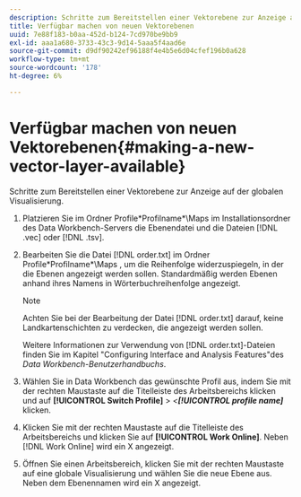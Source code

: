 ```yaml
---
description: Schritte zum Bereitstellen einer Vektorebene zur Anzeige auf der globalen Visualisierung.
title: Verfügbar machen von neuen Vektorebenen
uuid: 7e88f183-b0aa-452d-b124-7cd970be9bb9
exl-id: aaa1a680-3733-43c3-9d14-5aaa5f4aad6e
source-git-commit: d9df90242ef96188f4e4b5e6d04cfef196b0a628
workflow-type: tm+mt
source-wordcount: '178'
ht-degree: 6%

---
```


# Verfügbar machen von neuen Vektorebenen{#making-a-new-vector-layer-available}

Schritte zum Bereitstellen einer Vektorebene zur Anzeige auf der globalen Visualisierung.

1. Platzieren Sie im Ordner Profile\*Profilname*\Maps im Installationsordner des Data Workbench-Servers die Ebenendatei und die Dateien [!DNL .vec] oder [!DNL .tsv].
1. Bearbeiten Sie die Datei [!DNL order.txt] im Ordner Profile\*Profilname*\Maps , um die Reihenfolge widerzuspiegeln, in der die Ebenen angezeigt werden sollen. Standardmäßig werden Ebenen anhand ihres Namens in Wörterbuchreihenfolge angezeigt.

   >[!NOTE]
   >
   >Achten Sie bei der Bearbeitung der Datei [!DNL order.txt] darauf, keine Landkartenschichten zu verdecken, die angezeigt werden sollen.

   Weitere Informationen zur Verwendung von [!DNL order.txt]-Dateien finden Sie im Kapitel &quot;Configuring Interface and Analysis Features&quot;des *Data Workbench-Benutzerhandbuchs*.

1. Wählen Sie in Data Workbench das gewünschte Profil aus, indem Sie mit der rechten Maustaste auf die Titelleiste des Arbeitsbereichs klicken und auf **[!UICONTROL Switch Profile]** > *&lt;**[!UICONTROL profile name]*** klicken.
1. Klicken Sie mit der rechten Maustaste auf die Titelleiste des Arbeitsbereichs und klicken Sie auf **[!UICONTROL Work Online]**. Neben [!DNL Work Online] wird ein X angezeigt.
1. Öffnen Sie einen Arbeitsbereich, klicken Sie mit der rechten Maustaste auf eine globale Visualisierung und wählen Sie die neue Ebene aus. Neben dem Ebenennamen wird ein X angezeigt.
